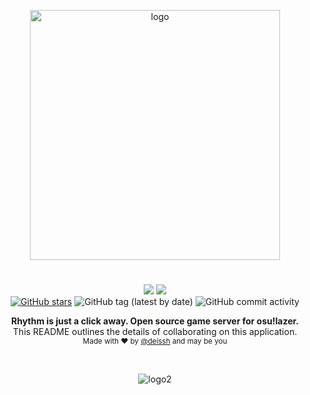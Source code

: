<p align="center">
  <img src="https://i.imgur.com/BDMASne.png" alt="logo" width="400" />
</p>

<h1 align="center"></h1>

<p align="center">
  <a href="https://github.com/deissh/osu-lazer/actions?query=workflow%3A%22API+workflow%22"><img src="https://github.com/deissh/osu-lazer/workflows/API%20workflow/badge.svg"></a>
  <a href="https://github.com/deissh/osu-lazer/actions?query=workflow%3A%22Ayako+workflow%22"><img src="https://github.com/deissh/osu-lazer/workflows/Ayako%20workflow/badge.svg"></a>
  <br />
  <a href="https://github.com/deissh/osu-lazer/stargazers"><img alt="GitHub stars" src="https://img.shields.io/github/stars/deissh/osu-lazer"></a>
  <img alt="GitHub tag (latest by date)" src="https://img.shields.io/github/v/tag/deissh/osu-lazer">
  <img alt="GitHub commit activity" src="https://img.shields.io/github/commit-activity/w/deissh/osu-lazer">
  <br />
</p>

<p align="center">
  <b>Rhythm is just a click away. Open source game server for osu!lazer.</b></br>
  <span>This README outlines the details of collaborating on this application.</span></br>
  <sub>Made with ❤️ by <a href="https://github.com/deissh">@deissh</a> and may be you</sub>
</p>

<br />


<p align="center">
  <img src="https://i.imgur.com/azTASY0.jpg" alt="logo2" width="auto" />
</p>
